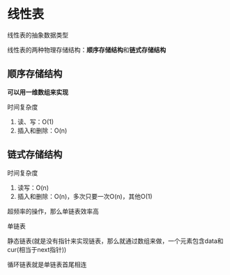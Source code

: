 # 线性表

线性表的抽象数据类型

线性表的两种物理存储结构：**顺序存储结构**和**链式存储结构**

## 顺序存储结构

**可以用一维数组来实现**

时间复杂度

1. 读、写：O(1)
2. 插入和删除：O(n)

## 链式存储结构

时间复杂度

1. 读写：O(n)
2. 插入和删除：O(n)，多次只要一次O(n)，其他O(1)

超频率的操作，那么单链表效率高

单链表

静态链表(就是没有指针来实现链表，那么就通过数组来做，一个元素包含data和cur(相当于next指针))

循环链表就是单链表首尾相连